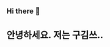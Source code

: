### Hi there 👋

## 안녕하세요. 저는 구김쓰..

<!--
**GUGGIM/GUGGIM** is a ✨ _special_ ✨ repository because its `README.md` (this file) appears on your GitHub profile.

Here are some ideas to get you started:

안녕쓰..?

- 🔭 I’m currently working on ...
- 🌱 I’m currently learning ...
- 👯 I’m looking to collaborate on ...
- 🤔 I’m looking for help with ...
- 💬 Ask me about ...
- 📫 How to reach me: ...
- 😄 Pronouns: ...
- ⚡ Fun fact: ...
-->
